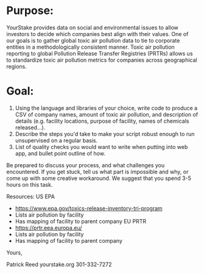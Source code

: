 # Purpose:

YourStake provides data on social and environmental issues to allow investors to decide which companies best align with their values. One of our goals is to gather global toxic air pollution data to tie to corporate entities in a methodologically consistent manner. Toxic air pollution reporting to global Pollution Release Transfer Registries (PRTRs) allows us to standardize toxic air pollution metrics for companies across geographical regions.

# Goal:

1. Using the language and libraries of your choice, write code to produce a CSV of company names, amount of toxic air pollution, and description of details (e.g. facility locations, purpose of facility, names of chemicals released…).
2. Describe the steps you'd take to make your script robust enough to run unsupervised on a regular basis.
3. List of quality checks you would want to write when putting into web app, and bullet point outline of how.
 
Be prepared to discuss your process, and what challenges you encountered. If you get stuck, tell us what part is impossible and why, or come up with some creative workaround. We suggest that you spend 3-5 hours on this task.
 
Resources:
US EPA
- https://www.epa.gov/toxics-release-inventory-tri-program
- Lists air pollution by facility
- Has mapping of facility to parent company
EU PRTR
- https://prtr.eea.europa.eu/
- Lists air pollution by facility
- Has mapping of facility to parent company

Yours,

Patrick Reed
yourstake.org
301-332-7272


